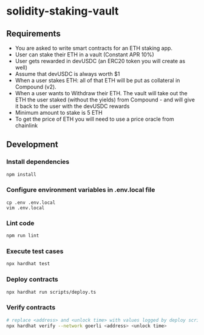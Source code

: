 # solidity-staking-vault

## Requirements

- You are asked to write smart contracts for an ETH staking app.
- User can stake their ETH in a vault (Constant APR 10%)
- User gets rewarded in devUSDC (an ERC20 token you will create as well)
- Assume that devUSDC is always worth $1
- When a user stakes ETH: all of that ETH will be put as collateral in Compound (v2).
- When a user wants to Withdraw their ETH. The vault will take out the ETH the user staked (without the yields) from Compound - and will give it back to the user with the devUSDC rewards
- Minimum amount to stake is 5 ETH
- To get the price of ETH you will need to use a price oracle from chainlink

## Development

### Install dependencies
```bash
npm install
```

### Configure environment variables in .env.local file
```
cp .env .env.local
vim .env.local
```

### Lint code
```bash
npm run lint
```

### Execute test cases
```bash
npx hardhat test
```

### Deploy contracts
```bash
npx hardhat run scripts/deploy.ts
```

### Verify contracts
```bash
# replace <address> and <unlock time> with values logged by deploy script
npx hardhat verify --network goerli <address> <unlock time>
```

